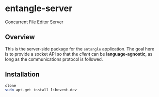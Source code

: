 entangle-server
====

Concurrent File Editor Server

Overview
----

This is the server-side package for the `entangle` application. The goal here is to provide a socket API so that the *client* can be **language-agnostic**, as long as 
the communications protocol is followed.

Installation
----

```bash
clone 
sudo apt-get install libevent-dev
```
